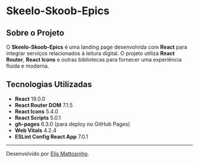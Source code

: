 # Skeelo-Skoob-Epics

## Sobre o Projeto

O **Skeelo-Skoob-Epics** é uma landing page desenvolvida com **React** para integrar serviços relacionados à leitura digital. O projeto utiliza **React Router**, **React Icons** e outras bibliotecas para fornecer uma experiência fluida e moderna.

## Tecnologias Utilizadas

- **React** 19.0.0
- **React Router DOM** 7.1.5
- **React Icons** 5.4.0
- **React Scripts** 5.0.1
- **gh-pages** 6.3.0 (para deploy no GitHub Pages)
- **Web Vitals** 4.2.4
- **ESLint Config React App** 7.0.1

---

Desenvolvido por [Elis Mattosinho](https://github.com/eliscmattosinho).
